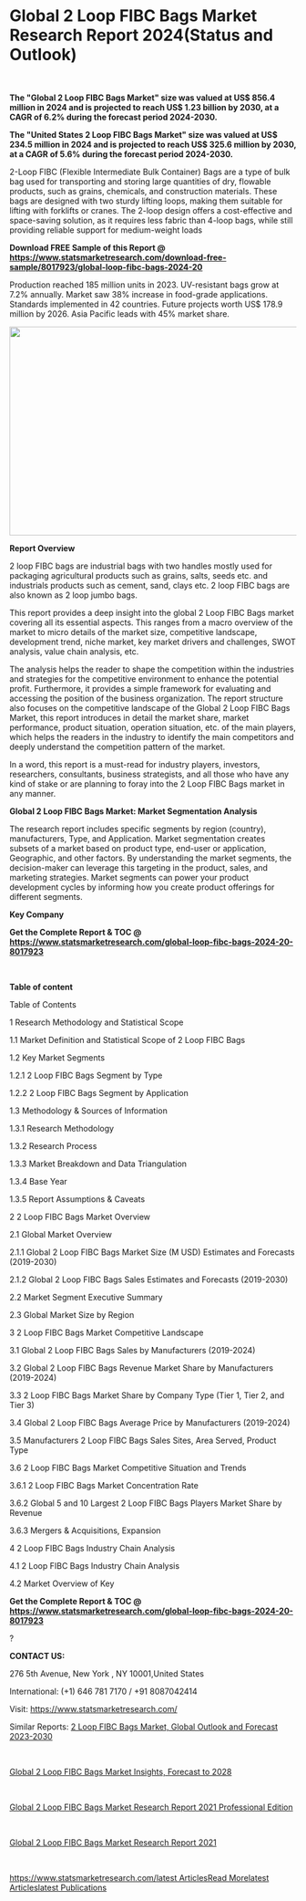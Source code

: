 <h1>Global 2 Loop FIBC Bags Market Research Report 2024(Status and Outlook)</h1><br/><p><strong>The "Global 2 Loop FIBC Bags Market" size was valued at US$ 856.4 million in 2024 and is projected to reach US$ 1.23 billion by 2030, at a <strong>CAGR</strong> of 6.2% during the forecast period 2024-2030.</strong></p>
 
 
 
 <p><strong>The "United States 2 Loop FIBC Bags Market" size was valued at US$ 234.5 million in 2024 and is projected to reach US$ 325.6 million by 2030, at a <strong>CAGR</strong> of 5.6% during the forecast period 2024-2030.</strong></p>
 
 
 
 <p>2-Loop FIBC (Flexible Intermediate Bulk Container) Bags are a type of bulk bag used for transporting and storing large quantities of dry, flowable products, such as grains, chemicals, and construction materials. These bags are designed with two sturdy lifting loops, making them suitable for lifting with forklifts or cranes. The 2-loop design offers a cost-effective and space-saving solution, as it requires less fabric than 4-loop bags, while still providing reliable support for medium-weight loads</p>
 
 
 
 <p><strong>Download FREE Sample of this Report @ <a href="https://www.statsmarketresearch.com/download-free-sample/8017923/global-loop-fibc-bags-2024-20">https://www.statsmarketresearch.com/download-free-sample/8017923/global-loop-fibc-bags-2024-20</a></strong></p>
 
 
 
 <p>Production reached 185 million units in 2023. UV-resistant bags grow at 7.2% annually. Market saw 38% increase in food-grade applications. Standards implemented in 42 countries. Future projects worth US$ 178.9 million by 2026. Asia Pacific leads with 45% market share.</p>
 
 
 
 <p><img alt="" src="https://www.24marketreports.com/assets/report-images/2LoopFIBCBagsMarket.png" style="height:366px; width:731px" /></p>
 
 
 
 <p><strong>Report Overview</strong></p>
 
 
 
 <p>2 loop FIBC bags are industrial bags with two handles mostly used for packaging agricultural products such as grains, salts, seeds etc. and industrials products such as cement, sand, clays etc. 2 loop FIBC bags are also known as 2 loop jumbo bags.</p>
 
 
 
 <p>This report provides a deep insight into the global 2 Loop FIBC Bags market covering all its essential aspects. This ranges from a macro overview of the market to micro details of the market size, competitive landscape, development trend, niche market, key market drivers and challenges, SWOT analysis, value chain analysis, etc.</p>
 
 
 
 <p>The analysis helps the reader to shape the competition within the industries and strategies for the competitive environment to enhance the potential profit. Furthermore, it provides a simple framework for evaluating and accessing the position of the business organization. The report structure also focuses on the competitive landscape of the Global 2 Loop FIBC Bags Market, this report introduces in detail the market share, market performance, product situation, operation situation, etc. of the main players, which helps the readers in the industry to identify the main competitors and deeply understand the competition pattern of the market.</p>
 
 
 
 <p>In a word, this report is a must-read for industry players, investors, researchers, consultants, business strategists, and all those who have any kind of stake or are planning to foray into the 2 Loop FIBC Bags market in any manner.</p>
 
 
 
 <p><strong>Global 2 Loop FIBC Bags Market: Market Segmentation Analysis</strong></p>
 
 
 
 <p>The research report includes specific segments by region (country), manufacturers, Type, and Application. Market segmentation creates subsets of a market based on product type, end-user or application, Geographic, and other factors. By understanding the market segments, the decision-maker can leverage this targeting in the product, sales, and marketing strategies. Market segments can power your product development cycles by informing how you create product offerings for different segments.</p>
 
 
 
 <p><strong>Key Company</strong></p>
 
 
 
 <div><b>Get the Complete Report & TOC @ <a href="https://www.statsmarketresearch.com/global-loop-fibc-bags-2024-20-8017923">https://www.statsmarketresearch.com/global-loop-fibc-bags-2024-20-8017923</a></b></div>
 
 
 
 <p><br />
 
 <b>Table of content</b></p>
 
 
 
 <p>Table of Contents<br />
 
 1 Research Methodology and Statistical Scope<br />
 
 1.1 Market Definition and Statistical Scope of 2 Loop FIBC Bags<br />
 
 1.2 Key Market Segments<br />
 
 1.2.1 2 Loop FIBC Bags Segment by Type<br />
 
 1.2.2 2 Loop FIBC Bags Segment by Application<br />
 
 1.3 Methodology & Sources of Information<br />
 
 1.3.1 Research Methodology<br />
 
 1.3.2 Research Process<br />
 
 1.3.3 Market Breakdown and Data Triangulation<br />
 
 1.3.4 Base Year<br />
 
 1.3.5 Report Assumptions & Caveats<br />
 
 2 2 Loop FIBC Bags Market Overview<br />
 
 2.1 Global Market Overview<br />
 
 2.1.1 Global 2 Loop FIBC Bags Market Size (M USD) Estimates and Forecasts (2019-2030)<br />
 
 2.1.2 Global 2 Loop FIBC Bags Sales Estimates and Forecasts (2019-2030)<br />
 
 2.2 Market Segment Executive Summary<br />
 
 2.3 Global Market Size by Region<br />
 
 3 2 Loop FIBC Bags Market Competitive Landscape<br />
 
 3.1 Global 2 Loop FIBC Bags Sales by Manufacturers (2019-2024)<br />
 
 3.2 Global 2 Loop FIBC Bags Revenue Market Share by Manufacturers (2019-2024)<br />
 
 3.3 2 Loop FIBC Bags Market Share by Company Type (Tier 1, Tier 2, and Tier 3)<br />
 
 3.4 Global 2 Loop FIBC Bags Average Price by Manufacturers (2019-2024)<br />
 
 3.5 Manufacturers 2 Loop FIBC Bags Sales Sites, Area Served, Product Type<br />
 
 3.6 2 Loop FIBC Bags Market Competitive Situation and Trends<br />
 
 3.6.1 2 Loop FIBC Bags Market Concentration Rate<br />
 
 3.6.2 Global 5 and 10 Largest 2 Loop FIBC Bags Players Market Share by Revenue<br />
 
 3.6.3 Mergers & Acquisitions, Expansion<br />
 
 4 2 Loop FIBC Bags Industry Chain Analysis<br />
 
 4.1 2 Loop FIBC Bags Industry Chain Analysis<br />
 
 4.2 Market Overview of Key</p>
 
 
 
 <div><b>Get the Complete Report & TOC @ <a href="https://www.statsmarketresearch.com/global-loop-fibc-bags-2024-20-8017923">https://www.statsmarketresearch.com/global-loop-fibc-bags-2024-20-8017923</a></b></div>
 
 
 
 <p>? </p>
 
 
 
 <p><b>CONTACT US:</b><br />
 
 276 5th Avenue, New York , NY 10001,United States<br />
 
 International: (+1) 646 781 7170 / +91 8087042414<br />
 
 Visit: <a href="https://www.statsmarketresearch.com/">https://www.statsmarketresearch.com/</a><br />
 
 Similar Reports: <a href="https://www.statsmarketresearch.com/global-loop-fibc-bags-2024-20-8017923">2 Loop FIBC Bags Market, Global Outlook and Forecast 2023-2030</a><br />
 
 <br />
 
 <a href="https://www.statsmarketresearch.com/global-loop-fibc-bags-2024-20-8017923">Global 2 Loop FIBC Bags Market Insights, Forecast to 2028</a><br />
 
 <br />
 
 <a href="https://www.statsmarketresearch.com/global-loop-fibc-bags-2024-20-8017923">Global 2 Loop FIBC Bags Market Research Report 2021 Professional Edition</a><br />
 
 <br />
 
 <a href="https://www.statsmarketresearch.com/global-loop-fibc-bags-2024-20-8017923">Global 2 Loop FIBC Bags Market Research Report 2021</a><br />
 
 <br />
 
 <a href="https://gyeongbokgung.com">https://www.statsmarketresearch.com/</a><a href="https://hallyeomaritime.com">latest Articles</a><a href="https://jingwansa.com">Read More</a><a href="https://nguoiviet.jp/">latest Articles</a><a href="https://www.intelmarketresearch.com/">latest Publications</a></p>